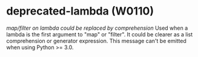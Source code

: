 # deprecated-lambda (W0110)
*map/filter on lambda could be replaced by comprehension* Used when a
lambda is the first argument to "map" or "filter". It could be clearer
as a list comprehension or generator expression. This message can't be
emitted when using Python \>= 3.0.
